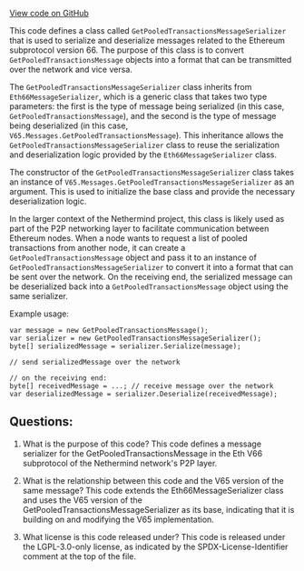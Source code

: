 [View code on GitHub](https://github.com/nethermindeth/nethermind/Nethermind.Network/P2P/Subprotocols/Eth/V66/Messages/GetPooledTransactionsMessageSerializer.cs)

This code defines a class called `GetPooledTransactionsMessageSerializer` that is used to serialize and deserialize messages related to the Ethereum subprotocol version 66. The purpose of this class is to convert `GetPooledTransactionsMessage` objects into a format that can be transmitted over the network and vice versa.

The `GetPooledTransactionsMessageSerializer` class inherits from `Eth66MessageSerializer`, which is a generic class that takes two type parameters: the first is the type of message being serialized (in this case, `GetPooledTransactionsMessage`), and the second is the type of message being deserialized (in this case, `V65.Messages.GetPooledTransactionsMessage`). This inheritance allows the `GetPooledTransactionsMessageSerializer` class to reuse the serialization and deserialization logic provided by the `Eth66MessageSerializer` class.

The constructor of the `GetPooledTransactionsMessageSerializer` class takes an instance of `V65.Messages.GetPooledTransactionsMessageSerializer` as an argument. This is used to initialize the base class and provide the necessary deserialization logic.

In the larger context of the Nethermind project, this class is likely used as part of the P2P networking layer to facilitate communication between Ethereum nodes. When a node wants to request a list of pooled transactions from another node, it can create a `GetPooledTransactionsMessage` object and pass it to an instance of `GetPooledTransactionsMessageSerializer` to convert it into a format that can be sent over the network. On the receiving end, the serialized message can be deserialized back into a `GetPooledTransactionsMessage` object using the same serializer.

Example usage:

```
var message = new GetPooledTransactionsMessage();
var serializer = new GetPooledTransactionsMessageSerializer();
byte[] serializedMessage = serializer.Serialize(message);

// send serializedMessage over the network

// on the receiving end:
byte[] receivedMessage = ...; // receive message over the network
var deserializedMessage = serializer.Deserialize(receivedMessage);
```
## Questions: 
 1. What is the purpose of this code?
   This code defines a message serializer for the GetPooledTransactionsMessage in the Eth V66 subprotocol of the Nethermind network's P2P layer.

2. What is the relationship between this code and the V65 version of the same message?
   This code extends the Eth66MessageSerializer class and uses the V65 version of the GetPooledTransactionsMessageSerializer as its base, indicating that it is building on and modifying the V65 implementation.

3. What license is this code released under?
   This code is released under the LGPL-3.0-only license, as indicated by the SPDX-License-Identifier comment at the top of the file.